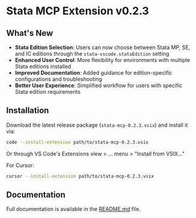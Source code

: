 # Stata MCP Extension v0.2.3

## What's New

- **Stata Edition Selection**: Users can now choose between Stata MP, SE, and IC editions through the `stata-vscode.stataEdition` setting
- **Enhanced User Control**: More flexibility for environments with multiple Stata editions installed
- **Improved Documentation**: Added guidance for edition-specific configurations and troubleshooting
- **Better User Experience**: Simplified workflow for users with specific Stata edition requirements

## Installation

Download the latest release package (`stata-mcp-0.2.3.vsix`) and install it via:

```bash
code --install-extension path/to/stata-mcp-0.2.3.vsix
```

Or through VS Code's Extensions view > ... menu > "Install from VSIX..."

For Cursor:
```bash
cursor --install-extension path/to/stata-mcp-0.2.3.vsix
```

## Documentation

Full documentation is available in the [README.md](https://github.com/hanlulong/stata-mcp/blob/main/README.md) file.
